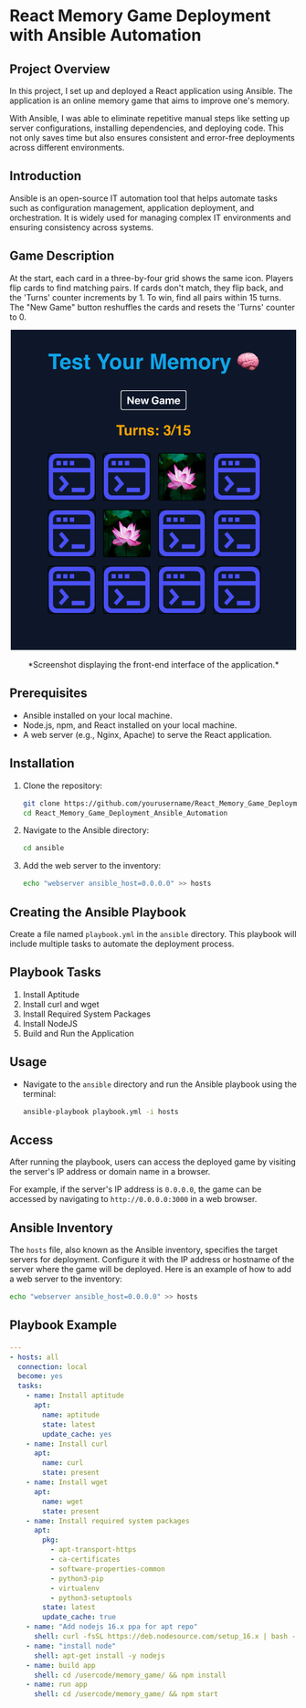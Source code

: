 # React Memory Game Deployment with Ansible Automation

## Project Overview

In this project, I set up and deployed a React application using Ansible. The application is an online memory game that aims to improve one's memory.

With Ansible, I was able to eliminate repetitive manual steps like setting up server configurations, installing dependencies, and deploying code. This not only saves time but also ensures consistent and error-free deployments across different environments.

## Introduction

Ansible is an open-source IT automation tool that helps automate tasks such as configuration management, application deployment, and orchestration. It is widely used for managing complex IT environments and ensuring consistency across systems.

## Game Description

At the start, each card in a three-by-four grid shows the same icon. Players flip cards to find matching pairs. If cards don't match, they flip back, and the 'Turns' counter increments by 1. To win, find all pairs within 15 turns. The "New Game" button reshuffles the cards and resets the 'Turns' counter to 0.

<p align="center">
  <img src="GamePicture.png" alt="Front End" style="width:500px;">
</p>
<div align="center">
  *Screenshot displaying the front-end interface of the application.*
</div>

## Prerequisites

- Ansible installed on your local machine.
- Node.js, npm, and React installed on your local machine.
- A web server (e.g., Nginx, Apache) to serve the React application.

## Installation

1. Clone the repository:
    ```bash
    git clone https://github.com/yourusername/React_Memory_Game_Deployment_Ansible_Automation.git
    cd React_Memory_Game_Deployment_Ansible_Automation
    ```

2. Navigate to the Ansible directory:
    ```bash
    cd ansible
    ```

3. Add the web server to the inventory:
    ```bash
    echo "webserver ansible_host=0.0.0.0" >> hosts
    ```

## Creating the Ansible Playbook

Create a file named `playbook.yml` in the `ansible` directory. This playbook will include multiple tasks to automate the deployment process.

## Playbook Tasks

1. Install Aptitude
2. Install curl and wget
3. Install Required System Packages
4. Install NodeJS
5. Build and Run the Application

## Usage

- Navigate to the `ansible` directory and run the Ansible playbook using the terminal:

  ```bash
  ansible-playbook playbook.yml -i hosts

## Access

After running the playbook, users can access the deployed game by visiting the server's IP address or domain name in a browser. 

For example, if the server's IP address is `0.0.0.0`, the game can be accessed by navigating to `http://0.0.0.0:3000` in a web browser.

## Ansible Inventory

The `hosts` file, also known as the Ansible inventory, specifies the target servers for deployment. Configure it with the IP address or hostname of the server where the game will be deployed. 
Here is an example of how to add a web server to the inventory:

```bash
echo "webserver ansible_host=0.0.0.0" >> hosts

```
## Playbook Example

```yaml
---
- hosts: all
  connection: local
  become: yes
  tasks:
    - name: Install aptitude
      apt:
        name: aptitude
        state: latest
        update_cache: yes
    - name: Install curl
      apt:
        name: curl
        state: present
    - name: Install wget
      apt:
        name: wget
        state: present
    - name: Install required system packages
      apt:
        pkg:
          - apt-transport-https
          - ca-certificates
          - software-properties-common
          - python3-pip
          - virtualenv
          - python3-setuptools
        state: latest
        update_cache: true
    - name: "Add nodejs 16.x ppa for apt repo"
      shell: curl -fsSL https://deb.nodesource.com/setup_16.x | bash -
    - name: "install node"
      shell: apt-get install -y nodejs
    - name: build app
      shell: cd /usercode/memory_game/ && npm install
    - name: run app
      shell: cd /usercode/memory_game/ && npm start





